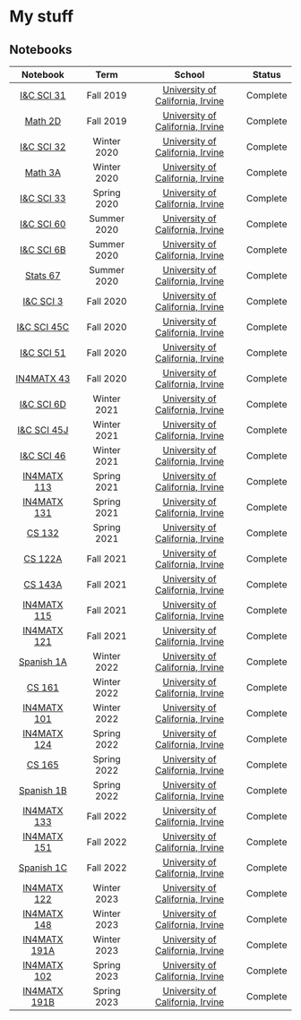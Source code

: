 # My stuff

## Notebooks

| Notebook | Term | School | Status |
|:--------:|:----:|:------:|:------:|
| [I&C SCI 31](https://notes.ncm.dev/uci/fall-2019/ics-31/syllabus.html) | Fall 2019 | [University of California, Irvine](https://www.uci.edu) | Complete |
| [Math 2D](https://notes.ncm.dev/uci/fall-2019/math-2d/syllabus.html) | Fall 2019 | [University of California, Irvine](https://www.uci.edu) | Complete |
| [I&C SCI 32](https://notes.ncm.dev/uci/winter-2020/ics-32/syllabus.html) | Winter 2020 | [University of California, Irvine](https://www.uci.edu) | Complete |
| [Math 3A](https://notes.ncm.dev/uci/winter-2020/math-3a/syllabus.html) | Winter 2020  | [University of California, Irvine](https://www.uci.edu) | Complete |
| [I&C SCI 33](https://notes.ncm.dev/uci/spring-2020/ics-33/syllabus.html) | Spring 2020 | [University of California, Irvine](https://www.uci.edu) | Complete |
| [I&C SCI 60](https://notes.ncm.dev/uci/summer-2020/ics-60/syllabus.html) | Summer 2020 | [University of California, Irvine](https://www.uci.edu) | Complete |
| [I&C SCI 6B](https://notes.ncm.dev/uci/summer-2020/ics-6b/syllabus.html) | Summer 2020 | [University of California, Irvine](https://www.uci.edu) | Complete |
| [Stats 67](https://notes.ncm.dev/uci/summer-2020/stats-67/syllabus.html) | Summer 2020 | [University of California, Irvine](https://www.uci.edu) | Complete |
| [I&C SCI 3](https://notes.ncm.dev/uci/fall-2020/ics-3/syllabus.html) | Fall 2020 | [University of California, Irvine](https://www.uci.edu) | Complete |
| [I&C SCI 45C](https://notes.ncm.dev/uci/fall-2020/ics-45c/syllabus.html) | Fall 2020 | [University of California, Irvine](https://www.uci.edu) | Complete |
| [I&C SCI 51](https://notes.ncm.dev/uci/fall-2020/ics-51/syllabus.html) | Fall 2020 | [University of California, Irvine](https://www.uci.edu) | Complete |
| [IN4MATX 43](https://notes.ncm.dev/uci/fall-2020/in4matx-43/syllabus.html) | Fall 2020 | [University of California, Irvine](https://www.uci.edu) | Complete |
| [I&C SCI 6D](https://notes.ncm.dev/uci/winter-2021/ics-6d/syllabus.html) | Winter 2021 | [University of California, Irvine](https://www.uci.edu) | Complete |
| [I&C SCI  45J](https://notes.ncm.dev/uci/winter-2021/ics-45j/syllabus.html) | Winter 2021 | [University of California, Irvine](https://www.uci.edu) | Complete |
| [I&C SCI 46](https://notes.ncm.dev/uci/winter-2021/ics-46/syllabus.html) | Winter 2021 | [University of California, Irvine](https://www.uci.edu) | Complete |
| [IN4MATX 113](https://notes.ncm.dev/uci/spring-2021/in4matx-113/syllabus.html) | Spring 2021 | [University of California, Irvine](https://www.uci.edu) | Complete |
| [IN4MATX 131](https://notes.ncm.dev/uci/spring-2021/in4matx-131/syllabus.html) | Spring 2021 | [University of California, Irvine](https://www.uci.edu) | Complete |
| [CS 132](https://notes.ncm.dev/uci/spring-2021/cs-132/syllabus.html) | Spring 2021 | [University of California, Irvine](https://www.uci.edu) | Complete |
| [CS 122A](https://notes.ncm.dev/uci/fall-2021/cs-122a/syllabus.html) | Fall 2021 | [University of California, Irvine](https://www.uci.edu) | Complete |
| [CS 143A](https://notes.ncm.dev/uci/fall-2021/cs-143a/syllabus.html) | Fall 2021 | [University of California, Irvine](https://www.uci.edu) | Complete |
| [IN4MATX 115](https://notes.ncm.dev/uci/fall-2021/in4matx-115/syllabus.html) | Fall 2021 | [University of California, Irvine](https://www.uci.edu) | Complete |
| [IN4MATX 121](https://notes.ncm.dev/uci/fall-2021/in4matx-121/syllabus.html) | Fall 2021 | [University of California, Irvine](https://www.uci.edu) | Complete |
| [Spanish 1A](https://notes.ncm.dev/uci/winter-2022/spanish-1a/syllabus.html) | Winter 2022 | [University of California, Irvine](https://www.uci.edu) | Complete |
| [CS 161](https://notes.ncm.dev/uci/winter-2022/cs-161/syllabus.html) | Winter 2022 | [University of California, Irvine](https://www.uci.edu) | Complete |
| [IN4MATX 101](https://notes.ncm.dev/uci/winter-2022/in4matx-101/syllabus.html) | Winter 2022 | [University of California, Irvine](https://www.uci.edu) | Complete |
| [IN4MATX 124](https://notes.ncm.dev/uci/spring-2022/in4matx-124/syllabus.html) | Spring 2022 | [University of California, Irvine](https://www.uci.edu) | Complete |
| [CS 165](https://notes.ncm.dev/uci/spring-2022/cs-165/syllabus.html) | Spring 2022 | [University of California, Irvine](https://www.uci.edu) | Complete |
| [Spanish 1B](https://notes.ncm.dev/uci/spring-2022/spanish-1b/syllabus.html) | Spring 2022 | [University of California, Irvine](https://www.uci.edu) | Complete |
| [IN4MATX 133](https://notes.ncm.dev/uci/fall-2022/in4matx-133/syllabus.html) | Fall 2022 | [University of California, Irvine](https://www.uci.edu) | Complete |
| [IN4MATX 151](https://notes.ncm.dev/uci/fall-2022/in4matx-151/syllabus.html) | Fall 2022 | [University of California, Irvine](https://www.uci.edu) | Complete |
| [Spanish 1C](https://notes.ncm.dev/uci/fall-2022/spanish-1c/syllabus.html) | Fall 2022 | [University of California, Irvine](https://www.uci.edu) | Complete |
| [IN4MATX 122](https://notes.ncm.dev/uci/winter-2023/in4matx-122/syllabus.html) | Winter 2023 | [University of California, Irvine](https://www.uci.edu) | Complete |
| [IN4MATX 148](https://notes.ncm.dev/uci/winter-2023/in4matx-148/syllabus.html) | Winter 2023 | [University of California, Irvine](https://www.uci.edu) | Complete |
| [IN4MATX 191A](https://notes.ncm.dev/uci/winter-2023/in4matx-191a/syllabus.html) | Winter 2023 | [University of California, Irvine](https://www.uci.edu) | Complete |
| [IN4MATX 102](https://notes.ncm.dev/uci/spring-2023/in4matx-102/syllabus.html) | Spring 2023 | [University of California, Irvine](https://www.uci.edu) | Complete |
| [IN4MATX 191B](https://notes.ncm.dev/uci/spring-2023/in4matx-191b/syllabus.html) | Spring 2023 | [University of California, Irvine](https://www.uci.edu) | Complete |
